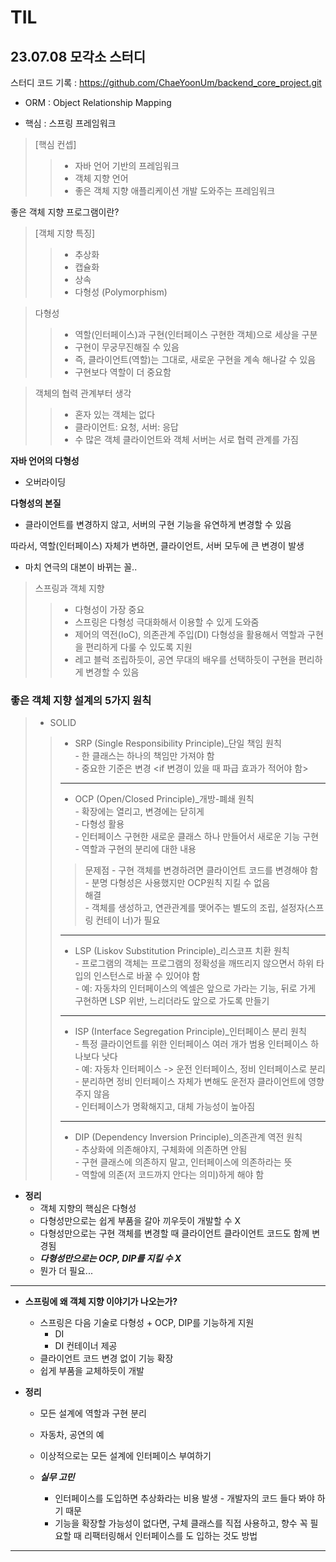 # TIL

## 23.07.08 모각소 스터디
스터디 코드 기록 : https://github.com/ChaeYoonUm/backend_core_project.git 
- ORM : Object Relationship Mapping

- 핵심 : 스프링 프레임워크
  
>[핵심 컨셉]
>>- 자바 언어 기반의 프레임워크
>>- 객체 지향 언어
>>- 좋은 객체 지향 애플리케이션 개발 도와주는 프레임워크

좋은 객체 지향 프로그램이란?  
>[객체 지향 특징]
>>- 추상화
>>- 캡슐화
>>- 상속
>>- 다형성 (Polymorphism)

>다형성
>>- 역할(인터페이스)과 구현(인터페이스 구현한 객체)으로 세상을 구분
>>- 구현이 무궁무진해질 수 있음
>>- 즉, 클라이언트(역할)는 그대로, 새로운 구현을 계속 해나갈 수 있음
>>- 구현보다 역할이 더 중요함

>객체의 협력 관계부터 생각
>>- 혼자 있는 객체는 없다
>>- 클라이언트: 요청, 서버: 응답
>>- 수 많은 객체 클라이언트와 객체 서버는 서로 협력 관계를 가짐

**자바 언어의 다형성**
- 오버라이딩

**다형성의 본질**
- 클라이언트를 변경하지 않고, 서버의 구현 기능을 유연하게 변경할 수 있음

따라서, 역할(인터페이스) 자체가 변하면, 클라이언트, 서버 모두에 큰 변경이 발생
- 마치 연극의 대본이 바뀌는 꼴..

>스프링과 객체 지향
>>- 다형성이 가장 중요
>>- 스프링은 다형성 극대화해서 이용할 수 있게 도와줌
>>- 제어의 역전(IoC), 의존관계 주입(DI) 다형성을 활용해서 역할과 구현을 편리하게 다룰 수 있도록 지원
>>- 레고 블럭 조립하듯이, 공연 무대의 배우를 선택하듯이 구현을 편리하게 변경할 수 있음

### **좋은 객체 지향 설계의 5가지 원칙**  
>- SOLID
>>- SRP (Single Responsibility Principle)_단일 책임 원칙  
    - 한 클래스는 하나의 책임만 가져야 함  
    - 중요한 기준은 변경 <if 변경이 있을 때 파급 효과가 적어야 함>
>> ---
>>- OCP (Open/Closed Principle)_개방-폐쇄 원칙  
    - 확장에는 열리고, 변경에는 닫히게  
    - 다형성 활용  
    - 인터페이스 구현한 새로운 클래스 하나 만들어서 새로운 기능 구현  
    - 역할과 구현의 분리에 대한 내용  
>>>  문제점
    - 구현 객체를 변경하려면 클라이언트 코드를 변경해야 함  
    - 분명 다형성은 사용했지만 OCP원칙 지킬 수 없음  
>>>  해결  
    - 객체를 생성하고, 연관관계를 맺어주는 별도의 조립, 설정자(스프링 컨테이	너)가 필요  
>> ---
>>- LSP (Liskov Substitution Principle)_리스코프 치환 원칙  
    - 프로그램의 객체는 프로그램의 정확성을 깨뜨리지 않으면서 하위 타입의 인스턴스로 바꿀 수 있어야 함  
    - 예: 자동차의 인터페이스의 엑셀은 앞으로 가라는 기능, 뒤로 	가게 구현하면 LSP 위반, 느리더라도 앞으로 가도록 만들기  
>> ---
>>- ISP (Interface Segregation Principle)_인터페이스 분리 원칙  
    - 특정 클라이언트를 위한 인터페이스 여러 개가 범용 인터페이스 하나보다 낫다  
    - 예: 자동차 인터페이스 -> 운전 인터페이스, 정비 인터페이스로 분리  
    - 분리하면 정비 인터페이스 자체가 변해도 운전자 클라이언트에 영향 주지 않음  
    - 인터페이스가 명확해지고, 대체 가능성이 높아짐  
>> ---
>>- DIP (Dependency Inversion Principle)_의존관계 역전 원칙  
    - 추상화에 의존해야지, 구체화에 의존하면 안됨  
    - 구현 클래스에 의존하지 말고, 인터페이스에 의존하라는 뜻  
    - 역할에 의존(저 코드까지 안다는 의미)하게 해야 함  

- **정리**
    - 객체 지향의 핵심은 다형성
    - 다형성만으로는 쉽게 부품을 갈아 끼우듯이 개발할 수 X
    - 다형성만으로는 구현 객체를 변경할 때 클라이언트 클라이언트 코드도 함께 변경됨
    - ***다형성만으로는 OCP, DIP를 지킬 수 X***
    - 뭔가 더 필요...
---
- **스프링에 왜 객체 지향 이야기가 나오는가?**
    - 스프링은 다음 기술로 다형성 + OCP, DIP를 기능하게 지원
        - DI
        - DI 컨테이너 제공
    - 클라이언트 코드 변경 없이 기능 확장
    - 쉽게 부품을 교체하듯이 개발

- **정리**
    - 모든 설계에 역할과 구현 분리
    - 자동차, 공연의 예
    - 이상적으로는 모든 설계에 인터페이스 부여하기

    - ***실무 고민***
        - 인터페이스를 도입하면 추상화라는 비용 발생 - 개발자의 코드 들다 봐야 하기 때문
        - 기능을 확장할 가능성이 없다면, 구체 클래스를 직접 사용하고, 향수 꼭 필요할 때 리팩터링해서 인터페이스를 도				입하는 것도 방법
---

